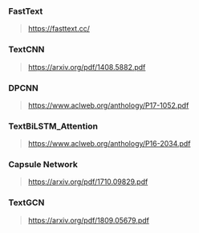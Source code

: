 ### FastText

> https://fasttext.cc/

### TextCNN

> https://arxiv.org/pdf/1408.5882.pdf

### DPCNN

> https://www.aclweb.org/anthology/P17-1052.pdf

### TextBiLSTM_Attention

> https://www.aclweb.org/anthology/P16-2034.pdf

### Capsule Network

> https://arxiv.org/pdf/1710.09829.pdf

### TextGCN

> https://arxiv.org/pdf/1809.05679.pdf

